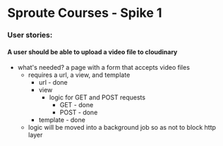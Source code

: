 # Sproute Courses - Spike 1
### User stories:

#### A user should be able to upload a video file to cloudinary

- what's needed? a page with a form that accepts video files
    - requires a url, a view, and template
        - url - done
        - view
            - logic for GET and POST requests
                - GET - done
                - POST - done        
        - template - done
    - logic will be moved into a background job so as not to block http layer
